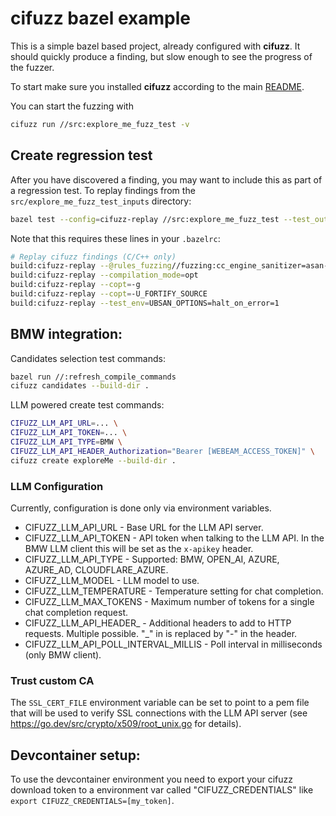 # cifuzz bazel example

This is a simple bazel based project, already configured with
**cifuzz**. It should quickly produce a finding, but slow enough to
see the progress of the fuzzer.

To start make sure you installed **cifuzz** according to the
main [README](../../README.md).

You can start the fuzzing with

```bash
cifuzz run //src:explore_me_fuzz_test -v
```

## Create regression test

After you have discovered a finding, you may want to include this as
part of a regression test. To replay findings from the
`src/explore_me_fuzz_test_inputs` directory:

```bash
bazel test --config=cifuzz-replay //src:explore_me_fuzz_test --test_output=streamed
```

Note that this requires these lines in your `.bazelrc`:

```bash
# Replay cifuzz findings (C/C++ only)
build:cifuzz-replay --@rules_fuzzing//fuzzing:cc_engine_sanitizer=asan-ubsan
build:cifuzz-replay --compilation_mode=opt
build:cifuzz-replay --copt=-g
build:cifuzz-replay --copt=-U_FORTIFY_SOURCE
build:cifuzz-replay --test_env=UBSAN_OPTIONS=halt_on_error=1
```


## BMW integration:

Candidates selection test commands: 
```bash
bazel run //:refresh_compile_commands
cifuzz candidates --build-dir .
```

LLM powered create test commands:
```bash
CIFUZZ_LLM_API_URL=... \
CIFUZZ_LLM_API_TOKEN=... \
CIFUZZ_LLM_API_TYPE=BMW \
CIFUZZ_LLM_API_HEADER_Authorization="Bearer [WEBEAM_ACCESS_TOKEN]" \
cifuzz create exploreMe --build-dir .
```

### LLM Configuration

Currently, configuration is done only via environment variables.

- CIFUZZ_LLM_API_URL - Base URL for the LLM API server.
- CIFUZZ_LLM_API_TOKEN - API token when talking to the LLM API.
  In the BMW LLM client this will be set as the `x-apikey` header.
- CIFUZZ_LLM_API_TYPE - Supported: BMW, OPEN_AI, AZURE, AZURE_AD,
  CLOUDFLARE_AZURE.
- CIFUZZ_LLM_MODEL - LLM model to use.
- CIFUZZ_LLM_TEMPERATURE - Temperature setting for chat completion.
- CIFUZZ_LLM_MAX_TOKENS - Maximum number of tokens for a single chat completion
  request.
- CIFUZZ_LLM_API_HEADER_<header-name> - Additional headers to add to HTTP
  requests. Multiple possible. "\_" in <header-name> is replaced by "-" in the
  header.
- CIFUZZ_LLM_API_POLL_INTERVAL_MILLIS - Poll interval in milliseconds (only BMW
  client).

### Trust custom CA

The `SSL_CERT_FILE` environment variable can be set to point to a pem file that
will be used to verify SSL connections with the LLM API server (see
https://go.dev/src/crypto/x509/root_unix.go for details).


## Devcontainer setup:

To use the devcontainer environment you need to export your cifuzz download token to a environment var called "CIFUZZ_CREDENTIALS" like `export CIFUZZ_CREDENTIALS=[my_token]`.